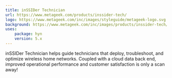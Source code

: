 ```yaml
---
title: inSSIDer Technician
url: https://www.metageek.com/products/inssider-tech/
logo: https://www.metageek.com/inc/images/styleguide/metageek-logo.svg
background: https://www.metageek.com/inc/images/products/inssider-tech/devices.png
uses:
    package: hyn
    version: 5.x
---
```

inSSIDer Technician helps guide technicians that deploy,
troubleshoot, and optimize wireless home networks. Coupled
with a cloud data back end, improved operational
performance and customer satisfaction is only a scan away! 
